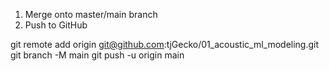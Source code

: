 1. Merge onto master/main branch
2. Push to GitHub

git remote add origin git@github.com:tjGecko/01_acoustic_ml_modeling.git
git branch -M main
git push -u origin main


